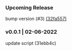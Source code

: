 ### Upcoming Release
bump version (#3) [(32fa557)](https://github.com/rubenquadros12/What-Changed/commit/32fa557)
### v0.0.1 | 02-06-2022
update script (31ebb4c)

